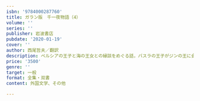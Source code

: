 ```yaml
---
isbn: '9784000287760'
title: ガラン版　千一夜物語（4）
volume: ''
series: ''
publisher: 岩波書店
pubdate: '2020-01-19'
cover: ''
author: 西尾哲夫／翻訳
description: ペルシアの王子と海の王女との縁談をめぐる話，バスラの王子がジンの王に会う話など不思議な物語の数々．
price: '3500'
genre: ''
target: 一般
format: 全集・双書
content: 外国文学、その他

---
```

